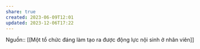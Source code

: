 ```yaml
---
share: true
created: 2023-06-09T12:01
updated: 2023-12-06T17:22
---
```

Nguồn:: 
[[Một tổ chức đáng làm tạo ra được động lực nội sinh ở nhân viên]]
